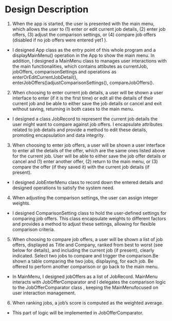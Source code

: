 # Design Description

1. When the app is started, the user is presented with the main menu, which allows the user to (1) enter or edit current job details, (2) enter job offers, (3) adjust the comparison settings, or (4) compare job offers (disabled if no job offers were entered yet1 ).

* I designed App class as the entry point of this whole program and a displayMainMenu() operation in the App to show the main menu. In addition, I designed a MainMenu class to manages user interactions with the main functionalities, which contains attibutes as currentJob, jobOffers, comparisonSettings and operations as enterOrEditCurrentJobDetail(), enterJobOffers()adjustComparisonSettings(), compareJobOffers().

2. When choosing to enter current job details, a user will be shown a user interface to enter (if it is the first time) or edit all the details of their current job and be able to either save the job details or cancel and exit without saving, returning in both cases to the main menu.

* I designed a class JobRecord to represent the current job details the user might want to compare against job offers. I encapsulate attributes related to job details and provide a method to edit these details, promoting encapsulation and data integrity.

3. When choosing to enter job offers, a user will be shown a user interface to enter all the details of the offer, which are the same ones listed above for the current job. User will be able to either save the job offer details or cancel and (1) enter another offer, (2) return to the main menu, or (3) compare the offer (if they saved it) with the current job details (if present).

* I designed JobEnterMenu class to record down the entered details and designed operations to satisfy the system need.

4. When adjusting the comparison settings, the user can assign integer weights.

* I designed ComparisonSetting class to hold the user-defined settings for comparing job offers. This class encapsulate weights to different factors and provides a method to adjust these settings, allowing for flexible comparison criteria.

5. When choosing to compare job offers, a user will be shown a list of job offers, displayed as Title and Company, ranked from best to worst (see below for details), and including the current job (if present), clearly indicated. Select two jobs to compare and trigger the comparison.Be shown a table comparing the two jobs, displaying, for each job. Be offered to perform another comparison or go back to the main menu.

* In MainMenu, I designed jobOffers as a list of JobRecord. MainMenu interacts with JobOfferComparator and I delegates the comparison logic to the  JobOfferComparator class , keeping the MainMenufocused on user interaction management.

6. When ranking jobs, a job’s score is computed as the weighted average.

* This part of logic will be implemented in JobOfferComparator. 
